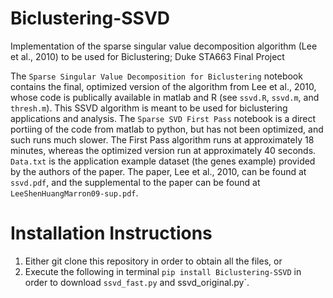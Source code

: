# Biclustering-SSVD
Implementation of the sparse singular value decomposition algorithm (Lee et al., 2010) to be used for Biclustering; Duke STA663 Final Project

The `Sparse Singular Value Decomposition for Biclustering` notebook contains the final, optimized version of the algorithm from Lee et al., 2010, whose code is publically available in matlab and R (see `ssvd.R`, `ssvd.m`, and `thresh.m`). This SSVD algorithm is meant to be used for biclustering applications and analysis. The `Sparse SVD First Pass` notebook is a direct portiing of the code from matlab to python, but has not been optimized, and such runs much slower. The First Pass algorithm runs at approximately 18 minutes, whereas the optimized version run at approximately 40 seconds. `Data.txt` is the application example dataset (the genes example) provided by the authors of the paper. The paper, Lee et al., 2010, can be found at `ssvd.pdf`, and the supplemental to the paper can be found at `LeeShenHuangMarron09-sup.pdf`. 

# Installation Instructions

1) Either git clone this repository in order to obtain all the files, or 
2) Execute the following in terminal `pip install Biclustering-SSVD` in order to download `ssvd_fast.py` and ssvd_original.py`.
